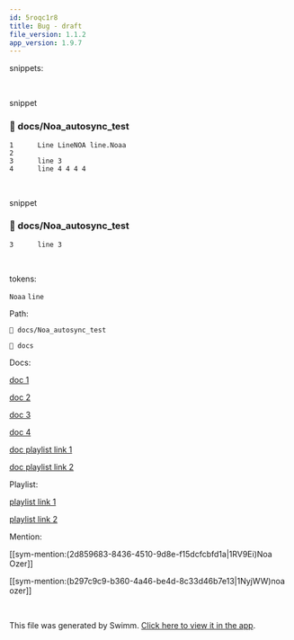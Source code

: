 ```yaml
---
id: 5roqc1r8
title: Bug - draft
file_version: 1.1.2
app_version: 1.9.7
---
```


snippets:

<br/>

snippet
<!-- NOTE-swimm-snippet: the lines below link your snippet to Swimm -->
### 📄 docs/Noa_autosync_test
```
1      Line LineNOA line.Noaa 
2      
3      line 3
4      line 4 4 4 4  
```

<br/>

snippet
<!-- NOTE-swimm-snippet: the lines below link your snippet to Swimm -->
### 📄 docs/Noa_autosync_test
```
3      line 3
```

<br/>

tokens:

`Noaa`<swm-token data-swm-token=":docs/Noa_autosync_test:1:6:6:`Line LineNOA line.Noaa `"/> `line`<swm-token data-swm-token=":docs/Noa_autosync_test:3:0:0:`line 3`"/>

Path:

`📄 docs/Noa_autosync_test`

`📄 docs`

Docs:

[doc 1](doc-1.is4se20l.sw.md)

[doc 2](doc-2.ziwep9hm.sw.md)

[doc 3 ](doc-3.z908dfnx.sw.md)

[doc 4 ](doc-4.9h97g0dn.sw.md)

[doc playlist link 1](doc-playlist-link-1.c612u5sn.sw.md)

[doc playlist link 2](doc-playlist-link-2.2msrd43k.sw.md)

Playlist:

[playlist link 1](playlist-link-1.gdn7ktmf.pl.sw.md)

[ playlist link 2](playlist-link-2.duw1uaa1.pl.sw.md)

Mention:

[[sym-mention:(2d859683-8436-4510-9d8e-f15dcfcbfd1a|1RV9Ei)Noa Ozer]]

[[sym-mention:(b297c9c9-b360-4a46-be4d-8c33d46b7e13|1NyjWW)noa ozer]]

<br/>

This file was generated by Swimm. [Click here to view it in the app](http://localhost:5000/repos/Z2l0aHViJTNBJTNBTm9hUmVwbyUzQSUzQU5vYW96ZXI=/docs/5roqc1r8).
